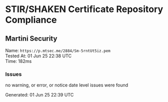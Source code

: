 # STIR/SHAKEN Certificate Repository Compliance

## Martini Security

Name: `https://p.mtsec.me/2884/Sm-5rntUt5iz.pem`\
Tested At: 01 Jun 25 22:38 UTC\
Time: 182ms

### Issues

no warning, or error, or notice date level issues were found

Generated: 01 Jun 25 22:39 UTC